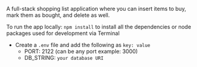 A full-stack shopping list application where you can insert items to buy, mark them as bought, and delete as well.

To run the app locally:
`npm install` to install all the dependencies or node packages used for development via Terminal

- Create a `.env` file and add the following as `key: value`
  - PORT: 2122 (can be any port example: 3000)
  - DB_STRING: `your database URI`
